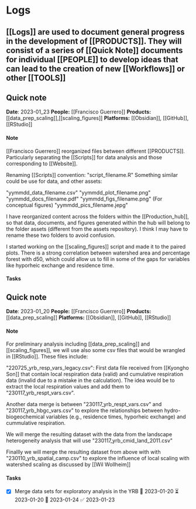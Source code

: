 # Logs 
 [[Logs]] are used to document general progress in the development of [[PRODUCTS]].  They will consist of a series of [[Quick Note]] documents for individual [[PEOPLE]] to develop ideas that can lead to the creation of new [[Workflows]] or other [[TOOLS]]
 ----------------------------------------------------------------------


## Quick note
**Date**: 2023-01_23
**People:** [[Francisco Guerrero]]
**Products:** [[data_prep_scaling]],[[scaling_figures]]
**Platforms:** [[Obsidian]], [[GitHub]], [[RStudio]]

#### Note
[[Francisco Guerrero]] reorganized files between different [[PRODUCTS]]. Particularly separating the [[Scripts]] for data analysis and those corresponding to [[Website]].

Renaming [[Scripts]] convention:  "script_filename.R"
Something similar could be use for data, and other assets: 

"yymmdd_data_filename.csv"
"yymmdd_plot_filename.png"
"yymmdd_docs_filename.pdf"
"yymmdd_figs_filename.png" (For conceptual figures)
"yymmdd_pics_filename.jepg"

I have reorganized content across the folders within the [[Production_hub]], so that data, documents, and figures generated within the hub will belong to the folder assets (different from the assets repository). I think I may have to rename these two folders to avoid confusion. 

I started working on  the [[scaling_figures]] script and made it to the paired plots. There is a strong correlation between watershed area and percentage forest with d50, which could allow us to fill in some of the gaps for variables like hyporheic exchange and residence time. 

#### Tasks
## Quick note
**Date**: 2023-01_20
**People:** [[Francisco Guerrero]]
**Products:** [[data_prep_scaling]]
**Platforms:** [[Obsidian]], [[GitHub]], [[RStudio]]

#### Note
For preliminary analysis including [[data_prep_scaling]] and [[scaling_figures]], we will use also some csv files that would be wrangled in [[RStudio]].  These files include:

"220725_yrb_resp_vars_legacy.csv": First data file received from [[Kyongho Son]] that contain local respiration data (valid) and cumulative respiration data (invalid due to a mistake in the calculation). The idea would be to extract the local respiration values and add them to "230117_yrb_respt_vars.csv". 

Another data merge is between "230117_yrb_respt_vars.csv" and "230117_yrb_hbgc_vars.csv" to explore the relationships between hydro-biogeochemical variables (e.g., residence times, hyporheic exchange) and cummulative respiration. 

We will merge the resulting dataset with the data from the landscape heterogeneity analysis that will use "230117_yrb_cmid_land_2011.csv"

Finallly we will merge the resulting dataset from above with with "230110_yrb_spatial_camp.csv" to explore the influence of local scaling with watershed scaling as discussed by [[Wil Wollheim]]

#### Tasks
- [x] Merge data sets for exploratory analysis in the YRB 🛫 2023-01-20 ⏳ 2023-01-20 📅 2023-01-24 ✅ 2023-01-23

